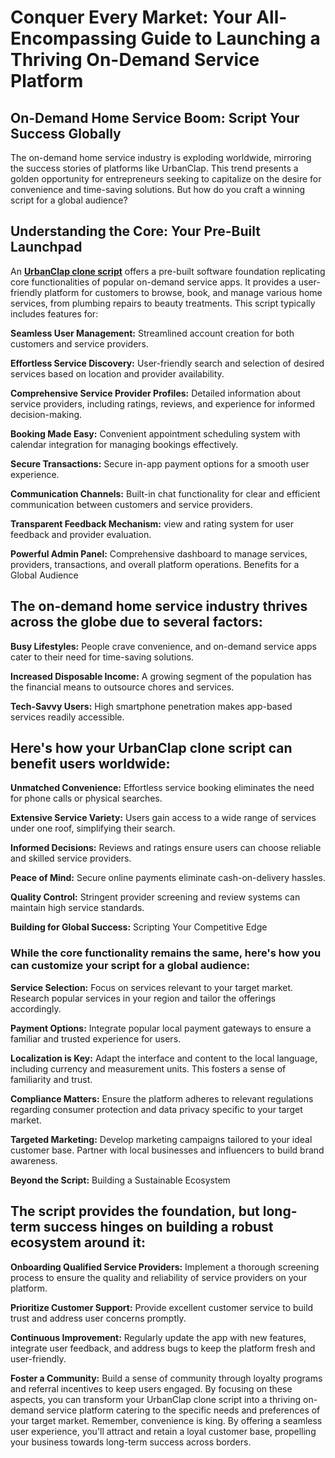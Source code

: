 <h1>Conquer Every Market: Your All-Encompassing Guide to Launching a Thriving On-Demand Service Platform</h1>

## On-Demand Home Service Boom: Script Your Success Globally
The on-demand home service industry is exploding worldwide, mirroring the success stories of platforms like UrbanClap.  This trend presents a golden opportunity for entrepreneurs seeking to capitalize on the desire for convenience and time-saving solutions. But how do you craft a winning script for a global audience?

## Understanding the Core: Your Pre-Built Launchpad

An **[UrbanClap clone script](https://appkodes.com/urbanclap-clone/)** offers a pre-built software foundation replicating core functionalities of popular on-demand service apps. It provides a user-friendly platform for customers to browse, book, and manage various home services, from plumbing repairs to beauty treatments. This script typically includes features for:


**Seamless User Management:** Streamlined account creation for both customers and service providers.

**Effortless Service Discovery:** User-friendly search and selection of desired services based on location and provider availability.

**Comprehensive Service Provider Profiles:** Detailed information about service providers, including ratings, reviews, and experience for informed decision-making.

**Booking Made Easy:** Convenient appointment scheduling system with calendar integration for managing bookings effectively.

**Secure Transactions:** Secure in-app payment options for a smooth user experience.

**Communication Channels:** Built-in chat functionality for clear and efficient communication between customers and service providers.

**Transparent Feedback Mechanism:** view and rating system for user feedback and provider evaluation.

**Powerful Admin Panel:** Comprehensive dashboard to manage services, providers, transactions, and overall platform operations.
Benefits for a Global Audience

## The on-demand home service industry thrives across the globe due to several factors:


**Busy Lifestyles:** People crave convenience, and on-demand service apps cater to their need for time-saving solutions.

**Increased Disposable Income:**  A growing segment of the population has the financial means to outsource chores and services.

**Tech-Savvy Users:**  High smartphone penetration makes app-based services readily accessible.

## Here's how your UrbanClap clone script can benefit users worldwide:

**Unmatched Convenience:** Effortless service booking eliminates the need for phone calls or physical searches.

**Extensive Service Variety:** Users gain access to a wide range of services under one roof, simplifying their search.

**Informed Decisions:** Reviews and ratings ensure users can choose reliable and skilled service providers.

**Peace of Mind:** Secure online payments eliminate cash-on-delivery hassles.

**Quality Control:** Stringent provider screening and review systems can maintain high service standards.

**Building for Global Success:** Scripting Your Competitive Edge

<h3>While the core functionality remains the same, here's how you can customize your script for a global audience:</h3>

**Service Selection:** Focus on services relevant to your target market. Research popular services in your region and tailor the offerings accordingly.

**Payment Options:** Integrate popular local payment gateways to ensure a familiar and trusted experience for users.

**Localization is Key:** Adapt the interface and content to the local language, including currency and measurement units. This fosters a sense of familiarity and trust.

**Compliance Matters:** Ensure the platform adheres to relevant regulations regarding consumer protection and data privacy specific to your target market.

**Targeted Marketing:** Develop marketing campaigns tailored to your ideal customer base. Partner with local businesses and influencers to build brand awareness.

**Beyond the Script:** Building a Sustainable Ecosystem

## The script provides the foundation, but long-term success hinges on building a robust ecosystem around it:

**Onboarding Qualified Service Providers:** Implement a thorough screening process to ensure the quality and reliability of service providers on your platform.

**Prioritize Customer Support:** Provide excellent customer service to build trust and address user concerns promptly.

**Continuous Improvement:** Regularly update the app with new features, integrate user feedback, and address bugs to keep the platform fresh and user-friendly.

**Foster a Community:** Build a sense of community through loyalty programs and referral incentives to keep users engaged.
By focusing on these aspects, you can transform your UrbanClap clone script into a thriving on-demand service platform catering to the specific needs and preferences of your target market. Remember, convenience is king. By offering a seamless user experience, you'll attract and retain a loyal customer base, propelling your business towards long-term success across borders.
